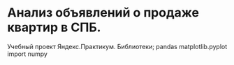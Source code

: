 # Анализ объявлений о продаже квартир в СПБ.
Учебный проект Яндекс.Практикум.
Библиотеки;
pandas
matplotlib.pyplot
import numpy